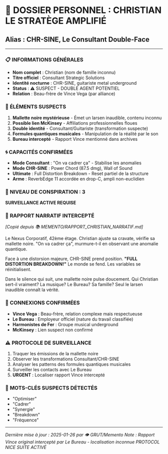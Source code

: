 # 🎸 DOSSIER PERSONNEL : CHRISTIAN LE STRATÈGE AMPLIFIÉ
## Alias : CHR-SINE, Le Consultant Double-Face

---

### 📋 **INFORMATIONS GÉNÉRALES**
- **Nom complet** : Christian (nom de famille inconnu)
- **Titre officiel** : Consultant Strategic Solutions
- **Identité nocturne** : CHR-SINE, guitariste metal underground
- **Status** : ⚠️ SUSPECT - DOUBLE AGENT POTENTIEL
- **Relation** : Beau-frère de Vince Vega (par alliance)

### 🔐 **ÉLÉMENTS SUSPECTS**
1. **Mallette noire mystérieuse** - Émet un larsen inaudible, contenu inconnu
2. **Possible lien McKinsey** - Affiliations professionnelles floues
3. **Double identité** - Consultant/Guitariste (transformation suspecte)
4. **Formules quantiques musicales** - Manipulation de la réalité par le son
5. **Bureau intercepté** - Rapport Vince mentionné dans archives

### 🌀 **CAPACITÉS CONFIRMÉES**
- **Mode Consultant** : "On va cadrer ça" - Stabilise les anomalies
- **Mode CHR-SINE** : Power Chord (87.5 dmg), Wall of Sound
- **Ultimate** : Full Distortion Breakdown - Reset partiel de la structure
- **Arme** : ReverbEdge 11 accordée en drop-C, ampli non-euclidien

### 🚨 **NIVEAU DE CONSPIRATION : 3**
**SURVEILLANCE ACTIVE REQUISE**

### 💭 **RAPPORT NARRATIF INTERCEPTÉ**
*[Copié depuis 📚 MEMENTO/RAPPORT_CHRISTIAN_NARRATIF.md]*

Le Nexus Corporatif, 42ème étage. Christian ajuste sa cravate, vérifie sa mallette noire.
"On va cadrer ça", murmure-t-il en observant une anomalie quantique.

Face à une distorsion majeure, CHR-SINE prend position.
**"FULL DISTORTION BREAKDOWN!"**
Le monde se fend. Les variables se réinitialisent.

Dans le silence qui suit, une mallette noire pulse doucement.
Qui Christian sert-il vraiment? La musique? Le Bureau? Sa famille?
Seul le larsen inaudible connaît la vérité.

### 🔗 **CONNEXIONS CONFIRMÉES**
- **Vince Vega** : Beau-frère, relation complexe mais respectueuse
- **Le Bureau** : Employeur officiel (nature du travail classifiée)
- **Harmonistes de Fer** : Groupe musical underground
- **McKinsey** : Lien suspect non confirmé

### ⚠️ **PROTOCOLE DE SURVEILLANCE**
1. Traquer les émissions de la mallette noire
2. Observer les transformations Consultant/CHR-SINE
3. Analyser les patterns des formules quantiques musicales
4. Surveiller les contacts avec Le Bureau
5. **URGENT** : Localiser rapport Vince intercepté

### 🎯 **MOTS-CLÉS SUSPECTS DÉTECTÉS**
- "Optimiser"
- "Cadrer"
- "Synergie"
- "Breakdown"
- "Fréquence"

---

*Dernière mise à jour : 2025-01-26 par 👁️ GRUT/Memento*
*Note : Rapport Vince original intercepté par Le Bureau - localisation inconnue*
*PROTOCOL NICE SUITE ACTIVÉ* 